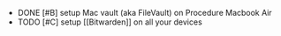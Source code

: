 - DONE [#B] setup Mac vault (aka FileVault) on Procedure Macbook Air
- TODO [#C] setup [[Bitwarden]] on all your devices